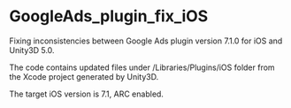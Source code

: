 # GoogleAds_plugin_fix_iOS
Fixing inconsistencies between Google Ads plugin version 7.1.0 for iOS and Unity3D 5.0.

The code contains updated files under /Libraries/Plugins/iOS folder from the Xcode project generated by Unity3D.

The target iOS version is 7.1, ARC enabled.
